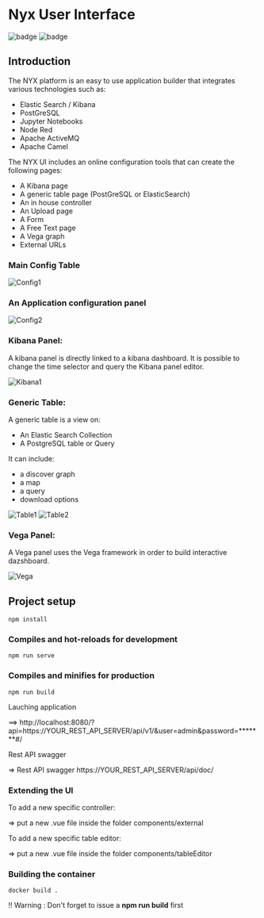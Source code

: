 # Nyx User Interface

![badge](https://img.shields.io/badge/made%20with-vuejs-blue.svg?style=flat-square)
![badge](https://img.shields.io/github/languages/code-size/:user/:repo)


## Introduction

The NYX platform is an easy to use application builder that integrates various technologies such as:

* Elastic Search / Kibana
* PostGreSQL
* Jupyter Notebooks
* Node Red
* Apache ActiveMQ
* Apache Camel


The NYX UI includes an online configuration tools that can create the following pages:

* A Kibana page
* A generic table page (PostGreSQL or ElasticSearch)
* An in house controller
* An Upload page
* A Form
* A Free Text page
* A Vega graph
* External URLs

### Main Config Table
![Config1](https://raw.githubusercontent.com/snuids/nyx_ui/master/medias/app_config1.png)

### An Application configuration panel

![Config2](https://raw.githubusercontent.com/snuids/nyx_ui/master/medias/app_config2.png)

### Kibana Panel:

A kibana panel is directly linked to a kibana dashboard. It is possible to change the time selector and query the Kibana panel editor.

![Kibana1](https://raw.githubusercontent.com/snuids/nyx_ui/master/medias/app_kibana1.png)


### Generic Table:

A generic table is a view on:

* An Elastic Search Collection
* A PostgreSQL table or Query

It can include:

* a discover graph
* a map
* a query
* download options

![Table1](https://raw.githubusercontent.com/snuids/nyx_ui/master/medias/app_table1.png)
![Table2](https://raw.githubusercontent.com/snuids/nyx_ui/master/medias/app_table2.png)

### Vega Panel:

A Vega panel uses the Vega framework in order to build interactive dazshboard.

![Vega](https://raw.githubusercontent.com/snuids/nyx_ui/master/medias/app_vega1.png)



## Project setup
```
npm install
```

### Compiles and hot-reloads for development
```
npm run serve
```



### Compiles and minifies for production
```
npm run build
```
Lauching application

==> http://localhost:8080/?api=https://YOUR_REST_API_SERVER/api/v1/&user=admin&password=*******#/

Rest API swagger

=> Rest API swagger https://YOUR_REST_API_SERVER/api/doc/

### Extending the UI

To add a new specific controller:

=> put a new .vue file inside the folder components/external

To add a new specific table editor:

=> put a new .vue file inside the folder components/tableEditor

### Building the container

```
docker build .
```

!! Warning : Don't forget to issue a **npm run build** first 




